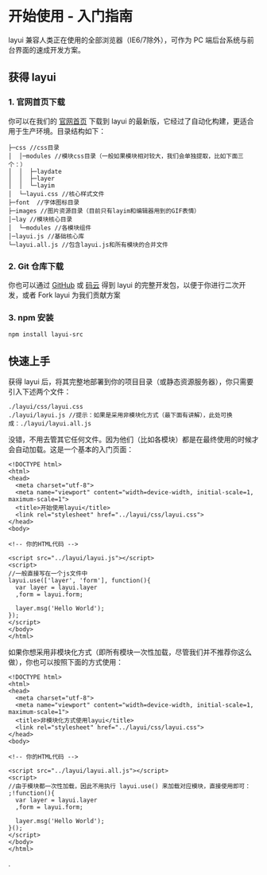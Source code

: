 # 开始使用 - 入门指南

layui 兼容人类正在使用的全部浏览器（IE6/7除外），可作为 PC 端后台系统与前台界面的速成开发方案。



## 获得 layui

### 1. 官网首页下载

你可以在我们的 <a href="http://www.layui.com/">官网首页</a> 下载到 layui 的最新版，它经过了自动化构建，更适合用于生产环境。目录结构如下：

    ├─css //css目录
    │  │─modules //模块css目录（一般如果模块相对较大，我们会单独提取，比如下面三个：）
    │  │  ├─laydate
    │  │  ├─layer
    │  │  └─layim
    │  └─layui.css //核心样式文件
    ├─font  //字体图标目录
    ├─images //图片资源目录（目前只有layim和编辑器用到的GIF表情）
    │─lay //模块核心目录
    │  └─modules //各模块组件
    │─layui.js //基础核心库
    └─layui.all.js //包含layui.js和所有模块的合并文件


### 2. Git 仓库下载

<p>你也可以通过 <a href="https://github.com/sentsin/layui/">GitHub</a> 或 <a href="https://gitee.com/sentsin/layui">码云</a> 得到 layui 的完整开发包，以便于你进行二次开发，或者 Fork layui 为我们贡献方案</p>


### 3. npm 安装

    npm install layui-src



## 快速上手

获得 layui 后，将其完整地部署到你的项目目录（或静态资源服务器），你只需要引入下述两个文件：

    ./layui/css/layui.css
    ./layui/layui.js //提示：如果是采用非模块化方式（最下面有讲解），此处可换成：./layui/layui.all.js

没错，不用去管其它任何文件。因为他们（比如各模块）都是在最终使用的时候才会自动加载。这是一个基本的入门页面：

```
<!DOCTYPE html>
<html>
<head>
  <meta charset="utf-8">
  <meta name="viewport" content="width=device-width, initial-scale=1, maximum-scale=1">
  <title>开始使用layui</title>
  <link rel="stylesheet" href="../layui/css/layui.css">
</head>
<body>

<!-- 你的HTML代码 -->

<script src="../layui/layui.js"></script>
<script>
//一般直接写在一个js文件中
layui.use(['layer', 'form'], function(){
  var layer = layui.layer
  ,form = layui.form;

  layer.msg('Hello World');
});
</script>
</body>
</html>
```

如果你想采用非模块化方式（即所有模块一次性加载，尽管我们并不推荐你这么做），你也可以按照下面的方式使用：

```
<!DOCTYPE html>
<html>
<head>
  <meta charset="utf-8">
  <meta name="viewport" content="width=device-width, initial-scale=1, maximum-scale=1">
  <title>非模块化方式使用layui</title>
  <link rel="stylesheet" href="../layui/css/layui.css">
</head>
<body>

<!-- 你的HTML代码 -->

<script src="../layui/layui.all.js"></script>
<script>
//由于模块都一次性加载，因此不用执行 layui.use() 来加载对应模块，直接使用即可：
;!function(){
  var layer = layui.layer
  ,form = layui.form;

  layer.msg('Hello World');
}();
</script>
</body>
</html>
```









.
